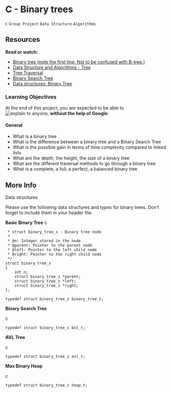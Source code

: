 # C - Binary trees
`C` `Group Project` `Data Structure` `Algorithms`

## Resources
**Read or watch:**

+ [Binary tree (note the first line: Not to be confused with B-tree.)]()
+ [Data Structure and Algorithms - Tree]()
+ [Tree Traversal]()
+ [Binary Search Tree]()
+ [Data structures: Binary Tree]()

### Learning Objectives
At the end of this project, you are expected to be able to ![explain to anyone](), **without the help of Google**:

#### General
* What is a binary tree
* What is the difference between a binary tree and a Binary Search Tree
* What is the possible gain in terms of time complexity compared to linked lists
* What are the depth, the height, the size of a binary tree
* What are the different traversal methods to go through a binary tree
* What is a complete, a full, a perfect, a balanced binary tree

## More Info
Data structures

Please use the following data structures and types for binary trees. Don’t forget to include them in your header file.

**Basic Binary Tree**
c
```/**
 * struct binary_tree_s - Binary tree node
 *
 * @n: Integer stored in the node
 * @parent: Pointer to the parent node
 * @left: Pointer to the left child node
 * @right: Pointer to the right child node
 */
struct binary_tree_s
{
    int n;
    struct binary_tree_s *parent;
    struct binary_tree_s *left;
    struct binary_tree_s *right;
};

typedef struct binary_tree_s binary_tree_t;
```
**Binary Search Tree**

c
```
typedef struct binary_tree_s bst_t;
```

**AVL Tree**

c
```
typedef struct binary_tree_s avl_t;
```

**Max Binary Heap**

c
```
typedef struct binary_tree_s heap_t;
```
